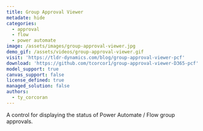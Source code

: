 ```yaml
---
title: Group Approval Viewer
metadate: hide
categories:
  - approval
  - flow
  - power automate
image: /assets/images/group-approval-viewer.jpg
demo_gif: /assets/videos/group-approval-viewer.gif
visit: 'https://tldr-dynamics.com/blog/group-approval-viewer-pcf'
download: 'https://github.com/tcorcor1/group-approval-viewer-D365-pcf'
model_support: true
canvas_support: false
license_defined: true
managed_solution: false
authors:
  - ty_corcoran
---
```

A control for displaying the status of Power Automate / Flow group approvals.
